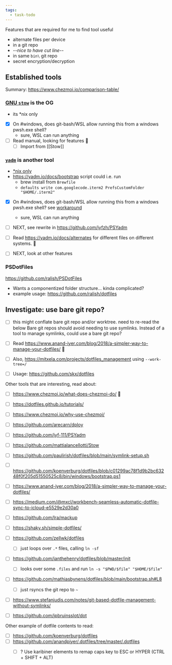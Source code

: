 ```yaml
---
tags:
  - task-todo
---
```

Features that are required for me to find tool useful
- alternate files per device
- in a git repo
- *--nice to have cut line--*
- in same `bin\` git repo
- secret encryption/decryption
## Established tools
Summary: https://www.chezmoi.io/comparison-table/

### [GNU `stow`](https://www.gnu.org/software/stow/) is the OG
- its \*nix only
- [x] On #windows, does git-bash/WSL allow running this from a windows pwsh.exe shell?
    - sure, WSL can run anything
- [ ] Read manual, looking for features 🔼 
    - [ ] Import from [[Stow]]

### [`yadm`](https://github.com/TheLocehiliosan/yadm) is another tool
- [\*nix only](https://github.com/TheLocehiliosan/yadm/issues/363)
- https://yadm.io/docs/bootstrap script could i.e. run
	- brew install from `Brewfile`
	- `defaults write com.googlecode.iterm2 PrefsCustomFolder "$HOME/.iterm2"`
- [x] On #windows, does git-bash/WSL allow running this from a windows pwsh.exe shell? see [workaround](https://github.com/TheLocehiliosan/yadm/issues/363#issuecomment-973837636)
    - sure, WSL can run anything
- [ ] NEXT, see rewrite in https://github.com/jyfzh/PSYadm

- [ ] Read https://yadm.io/docs/alternates for different files on different systems. 🔼 
- [ ] NEXT, look at other features

### PSDotFiles
https://github.com/ralish/PSDotFiles
- Wants a componentized folder structure... kinda complicated?
- example usage: https://github.com/ralish/dotfiles

## Investigate: use bare git repo?

- [ ] this might conflate bare git repo and/or worktree. need to re-read the below
Bare git repos should avoid needing to use symlinks.
Instead of a tool to manage symlinks, could use a bare git repo?

- [ ] Read https://www.anand-iyer.com/blog/2018/a-simpler-way-to-manage-your-dotfiles/ 🔼 
- [ ] Also, https://mitxela.com/projects/dotfiles_management using `--work-tree=/`
- [ ] Usage: https://github.com/skx/dotfiles


Other tools that are interesting, read about:
- [ ] https://www.chezmoi.io/what-does-chezmoi-do/ 🔼 
- [ ] https://dotfiles.github.io/tutorials/
- [ ] https://www.chezmoi.io/why-use-chezmoi/
- [ ] https://github.com/arecarn/dploy
- [ ] https://github.com/jyf-111/PSYadm
- [ ] https://github.com/mattialancellotti/Stow
- [ ] https://github.com/paulirish/dotfiles/blob/main/symlink-setup.sh
- [ ] https://github.com/koenverburg/dotfiles/blob/c01299ac78f1d9b2bc63248f0f205d51550525c8/bin/windows/bootstrap.ps1
- [ ] https://www.anand-iyer.com/blog/2018/a-simpler-way-to-manage-your-dotfiles/
- [ ] https://medium.com/@mxcl/workbench-seamless-automatic-dotfile-sync-to-icloud-e5529e2d30a0
- [ ] https://github.com/lra/mackup
- [ ] https://shaky.sh/simple-dotfiles/
- [ ] https://github.com/zellwk/dotfiles
	- [ ] just loops over `.*` files, calling `ln -sf`
- [ ] https://github.com/ianthehenry/dotfiles/blob/master/init
	- [ ] looks over some `.files` and run `ln -s "$PWD/$file" "$HOME/$file"`
- [ ] https://github.com/mathiasbynens/dotfiles/blob/main/bootstrap.sh#L8
	- [ ] just rsyncs the git repo to `~`
- [ ] https://www.stefanjudis.com/notes/git-based-dotfile-management-without-symlinks/
- [ ] https://github.com/jpbruinsslot/dot



Other example of dotfile contents to read:
- [ ] https://github.com/koenverburg/dotfiles
- [ ] https://github.com/anandpiyer/.dotfiles/tree/master/.dotfiles
	- [ ] ? Use karibiner elements to remap caps key to ESC or HYPER (CTRL + SHIFT + ALT)

